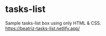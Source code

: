 # tasks-list
Sample tasks-list box using only HTML &amp; CSS.
<br/>
https://beatriz-tasks-list.netlify.app/
